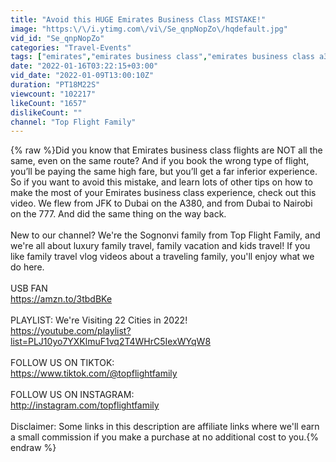 ```yaml
---
title: "Avoid this HUGE Emirates Business Class MISTAKE!"
image: "https:\/\/i.ytimg.com\/vi\/Se_qnpNopZo\/hqdefault.jpg"
vid_id: "Se_qnpNopZo"
categories: "Travel-Events"
tags: ["emirates","emirates business class","emirates business class a380"]
date: "2022-01-16T03:22:15+03:00"
vid_date: "2022-01-09T13:00:10Z"
duration: "PT18M22S"
viewcount: "102217"
likeCount: "1657"
dislikeCount: ""
channel: "Top Flight Family"
---
```

{% raw %}Did you know that Emirates business class flights are NOT all the same, even on the same route? And if you book the wrong type of flight, you’ll be paying the same high fare, but you’ll get a far inferior experience. So if you want to avoid this mistake, and learn lots of other tips on how to make the most of your Emirates business class experience, check out this video. We flew from JFK to Dubai on the A380, and from Dubai to Nairobi on the 777. And did the same thing on the way back.<br /><br />New to our channel? We're the Sognonvi family from Top Flight Family, and we're all about luxury family travel, family vacation and kids travel! If you like family travel vlog videos about a traveling family, you'll enjoy what we do here.<br /><br />USB FAN<br /><a rel="nofollow" target="blank" href="https://amzn.to/3tbdBKe">https://amzn.to/3tbdBKe</a><br /><br />PLAYLIST: We're Visiting 22 Cities in 2022!<br /><a rel="nofollow" target="blank" href="https://youtube.com/playlist?list=PLJ10yo7YXKlmuF1vq2T4WHrC5IexWYqW8">https://youtube.com/playlist?list=PLJ10yo7YXKlmuF1vq2T4WHrC5IexWYqW8</a><br /><br />FOLLOW US ON TIKTOK:<br /><a rel="nofollow" target="blank" href="https://www.tiktok.com/@topflightfamily">https://www.tiktok.com/@topflightfamily</a><br /><br />FOLLOW US ON INSTAGRAM:<br /><a rel="nofollow" target="blank" href="http://instagram.com/topflightfamily">http://instagram.com/topflightfamily</a><br /><br />Disclaimer: Some links in this description are affiliate links where we'll earn a small commission if you make a purchase at no additional cost to you.{% endraw %}
